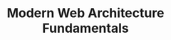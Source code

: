 ---
name: "James Ward"
company: "Salesforce"
title: "Modern Web Architecture Fundamentals"
episode: 16
upcoming: false
twitter_url: https://twitter.com/_JamesWard
download_url: http://audio.simplecast.fm/14695.mp3
summary: |
  <a href="https://twitter.com/_JamesWard">James Ward</a> shares how the hosting landscape has changed for web applications over the years and how you can avoid some of his middle-of-the-night pager nightmares.
summary_text: |
  James Ward shares how the hosting landscape has changed for web applications over the years and how you can avoid some of his middle-of-the-night pager nightmares.
links:
  - :url: http://www.jamesward.com/
    :label: "James' blog"
  - :url: https://www.salesforce.com/
    :label: "Salesforce"
  - :url: https://twitter.com/salesforce
    :label: "@salesforce"
  - :url: http://aws.amazon.com/
    :label: "Amazon Web Services (AWS)"
  - :url: https://www.heroku.com/
    :label: "Heroku"
  - :url: https://www.digitalocean.com/
    :label: "DigitalOcean"
  - :url: http://www.rackspace.com/
    :label: "Rackspace"
  - :url: http://www.signal.army.mil/
    :label: "US Army Signal School"
  - :url: https://cloud.google.com/appengine/docs
    :label: "Google AppEngine"
  - :url: https://devcenter.heroku.com/articles/buildpacks
    :label: "Heroku Buildpacks"
  - :url: https://en.wikipedia.org/wiki/Continuous_delivery
    :label: "Continuous delivery"
  - :url: https://en.wikipedia.org/wiki/Continuous_integration
    :label: "Continuous integration"
  - :url: https://devcenter.heroku.com/articles/buildpacks
    :label: "Heroku Buildpacks"
  - :url: http://talkingcode.com/podcast/episode-1-florian-motlik/
    :label: "How to Ship Well-Tested Software Faster (Talking Code interview w/ Florian Motlik)"
  - :url: http://rocketship.fm/
    :label: "The Rocketship Podcast"
  - :url: https://www.docker.com/
    :label: "Docker"
  - :url: https://maven.apache.org/
    :label: "Apache Maven Project"
  - :url: https://addons.heroku.com/
    :label: "Heroku Add-ons"
  - :url: http://www.webjars.org/
    :label: "WebJars"
  - :url: http://rubykoans.com/
    :label: "Ruby Koans"
tweetables:
  - :quote: "I’ve got 100 apps on Heroku and it requires just about no management to make sure everything's up."
    :tweet: "&quot;I’ve got 100 apps on Heroku and it requires just about no management to make sure everything's up.&quot; @_JamesWard"
  - :quote: "I don’t want to be a sysadmin anymore. I’m glad someone else is wearing the pager now."
    :tweet: "&quot;I don’t want to be a sysadmin anymore. I’m glad someone else is wearing the pager now.&quot; @_JamesWard"
  - :quote: "Heroku provides this managed tier and a really nice developer experience on top of Amazon."
    :tweet: "&quot;Heroku provides this managed tier and a really nice developer experience on top of Amazon.&quot; @_JamesWard"
  - :quote: "You used to invest tens of thousands of dollars right upfront in a bunch of hardware."
    :tweet: "&quot;You used to invest tens of thousands of dollars right upfront in a bunch of hardware.&quot; @_JamesWard"
  - :quote: "Today I can just create a free Heroku app and I’m good."
    :tweet: "&quot;Today I can just create a free Heroku app and I’m good.&quot; @_JamesWard"
  - :quote: "I do miss the hardware. But also I’m not getting woken up at 3 in the morning anymore."
    :tweet: "&quot;I do miss the hardware. But also I’m not getting woken up at 3 in the morning anymore.&quot; @_JamesWard"
  - :quote: "I got so used to my pager going off in the middle of the night the loudest level wouldn’t wake me."
    :tweet: "&quot;I got so used to my pager going off in the middle of the night the loudest level wouldn’t wake me.&quot; @_JamesWard"
  - :quote: "We opened my pager, soldered on the speaker a mic out, so when my pager went off it shook the house."
    :tweet: "&quot;We opened my pager, soldered on the speaker a mic out, so when my pager went off it shook the house.&quot; @_JamesWard"
  - :quote: "I can take my application that I run on Heroku and in ten minutes run it anywhere else."
    :tweet: "&quot;I can take my application that I run on Heroku and in ten minutes run it anywhere else.&quot; @_JamesWard"
  - :quote: "For me as a consumer, it’s crucial to not get locked into a vendor."
    :tweet: "&quot;For me as a consumer, it’s crucial to not get locked into a vendor.&quot; @_JamesWard"
  - :quote: "The primary goal of containers is a consistent environment for an application, and reproduce it easily."
    :tweet: "&quot;The primary goal of containers is a consistent environment for an application, and reproduce it easily.&quot; @_JamesWard"
  - :quote: "Add-ons are a way to find cloud services I can provision instantly and add to my application to use."
    :tweet: "&quot;Add-ons are a way to find cloud services I can provision instantly and add to my application to use.&quot; @_JamesWard"
  - :quote: "Because I set it up on my laptop in 5 minutes, then it’s easy to run a production system."
    :tweet: "&quot;Because I set it up on my laptop in 5 minutes, then it’s easy to run a production system.&quot; @_JamesWard"
  - :quote: "It’s really hard to keep things running efficiently. To scale, handle disaster recovery, failover."
    :tweet: "&quot;It’s really hard to keep things running efficiently. To scale, handle disaster recovery, failover.&quot; @_JamesWard"
  - :quote: "I just want to write code and deploy my app."
    :tweet: "&quot;I just want to write code and deploy my app.&quot; @_JamesWard"
  - :quote: "The technology I have always used would have to be monumentally successful to hit scalability issues."
    :tweet: "&quot;The technology I have always used would have to be monumentally successful to hit scalability issues.&quot; @_JamesWard"
  - :quote: "For a long time, scalability with Ruby was particularly painful because Ruby was single threaded."
    :tweet: "&quot;For a long time, scalability with Ruby was particularly painful because Ruby was single threaded.&quot; @_JamesWard"
questions:
- :question: What are the differences between hosting services?
  :timestamp: "00:47"
- :question: What is a sysadmin?
  :timestamp: "05:19"
- :question: What is the advantage of having people or a service do system administration for you?
  :timestamp: "07:14"
- :question: What are some things that Heroku does for you that a lower-level server won’t?
  :timestamp: "09:23"
- :question: Given all the choices out there, how do you think about where to host your application?
  :timestamp: "13:36"
- :question: Why might one want to switch between servers?
  :timestamp: "17:28"
- :question: What are container technologies and why do they matter?
  :timestamp: "21:58"
- :question: What is virtualization?
  :timestamp: "24:42"
- :question: Why are app servers fading away?
  :timestamp: "26:44"
- :question: Are add-ons the way to think about services that are broken out?
  :timestamp: "30:02"
- :question: Should startups use services like Heroku to start out or roll it yourself?
  :timestamp: "32:06"
- :question: Why do people want to/think it’s easy to manage production systems themselves?
  :timestamp: "35:13"
- :question: When should you begin thinking about the scalability of an app?
  :timestamp: "37:01"
- :question: What is the right way to handle multithreading in Ruby?
  :timestamp: "45:33"
- :question: What does “stateless” mean? Why should app servers be stateless?
  :timestamp: "48:12"
---